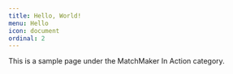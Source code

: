 ```yaml
---
title: Hello, World!
menu: Hello
icon: document
ordinal: 2
---
```

This is a sample page under the MatchMaker In Action category.